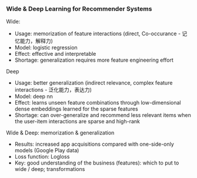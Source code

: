 ### Wide & Deep Learning for Recommender Systems

Wide:
- Usage: memorization of feature interactions (direct, Co-occurance - 记忆能力，解释力)
- Model: logistic regression
- Effect: effective and interpretable
- Shortage: generalization requires more feature engineering effort

Deep
- Usage: better generalization (indirect relevance, complex feature interactions - 泛化能力，表达力)
- Model: deep nn
- Effect: learns unseen feature combinations through low-dimensional dense embeddings learned for the sparse features
- Shortage: can over-generalize and recommend less relevant items when the user-item interactions are sparse and high-rank

Wide & Deep:
memorization & generalization
- Results: increased app acquisitions compared with one-side-only models (Google Play data)
- Loss function: Logloss
- Key: good understanding of the business (features): which to put to wide / deep; transformations
